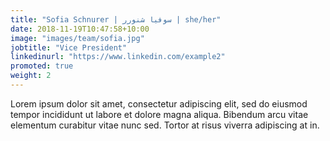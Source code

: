 ```yaml
---
title: "Sofia Schnurer | سوفیا شنورر | she/her"
date: 2018-11-19T10:47:58+10:00
image: "images/team/sofia.jpg"
jobtitle: "Vice President"
linkedinurl: "https://www.linkedin.com/example2"
promoted: true
weight: 2
---
```


Lorem ipsum dolor sit amet, consectetur adipiscing elit, sed do eiusmod tempor incididunt ut labore et dolore magna aliqua. Bibendum arcu vitae elementum curabitur vitae nunc sed. Tortor at risus viverra adipiscing at in.
